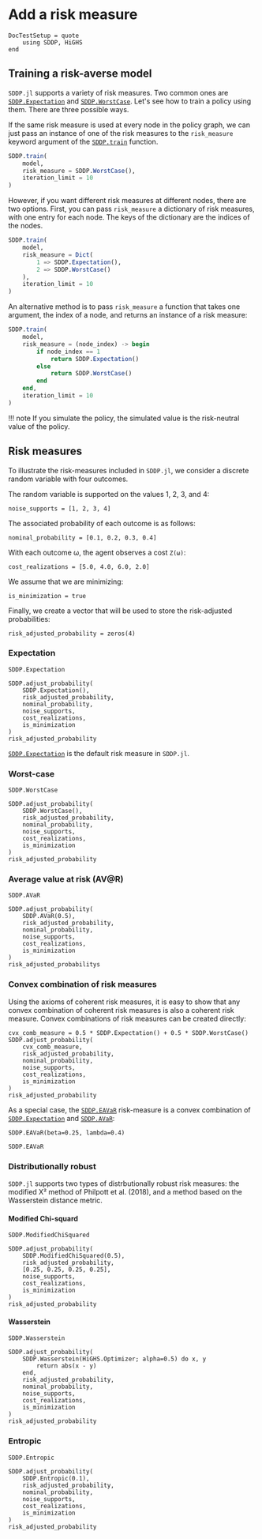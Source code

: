 # Add a risk measure

```@meta
DocTestSetup = quote
    using SDDP, HiGHS
end
```
## Training a risk-averse model

`SDDP.jl` supports a variety of risk measures. Two common ones are
[`SDDP.Expectation`](@ref) and [`SDDP.WorstCase`](@ref). Let's see how to
train a policy using them. There are three possible ways.

If the same risk measure is used at every node in the policy graph, we can just
pass an instance of one of the risk measures to the `risk_measure` keyword
argument of the [`SDDP.train`](@ref) function.

```julia
SDDP.train(
    model,
    risk_measure = SDDP.WorstCase(),
    iteration_limit = 10
)
```

However, if you want different risk measures at different nodes, there are two
options. First, you can pass `risk_measure` a dictionary of risk measures,
with one entry for each node. The keys of the dictionary are the indices of the
nodes.

```julia
SDDP.train(
    model,
    risk_measure = Dict(
        1 => SDDP.Expectation(),
        2 => SDDP.WorstCase()
    ),
    iteration_limit = 10
)
```

An alternative method is to pass `risk_measure` a function that takes one
argument, the index of a node, and returns an instance of a risk measure:
```julia
SDDP.train(
    model,
    risk_measure = (node_index) -> begin
        if node_index == 1
            return SDDP.Expectation()
        else
            return SDDP.WorstCase()
        end
    end,
    iteration_limit = 10
)
```

!!! note
    If you simulate the policy, the simulated value is the risk-neutral value of
    the policy.

## Risk measures

To illustrate the risk-measures included in `SDDP.jl`, we consider a discrete
random variable with four outcomes.

The random variable is supported on the values 1, 2, 3, and 4:

```@repl intermediate_risk
noise_supports = [1, 2, 3, 4]
```

The associated probability of each outcome is as follows:

```@repl intermediate_risk
nominal_probability = [0.1, 0.2, 0.3, 0.4]
```

With each outcome ω, the agent observes a cost `Z(ω)`:
```@repl intermediate_risk
cost_realizations = [5.0, 4.0, 6.0, 2.0]
```

We assume that we are minimizing:
```@repl intermediate_risk
is_minimization = true
```

Finally, we create a vector that will be used to store the risk-adjusted
probabilities:

```@repl intermediate_risk
risk_adjusted_probability = zeros(4)
```

### Expectation

```@docs
SDDP.Expectation
```

```@repl intermediate_risk
SDDP.adjust_probability(
    SDDP.Expectation(),
    risk_adjusted_probability,
    nominal_probability,
    noise_supports,
    cost_realizations,
    is_minimization
)
risk_adjusted_probability
```

[`SDDP.Expectation`](@ref) is the default risk measure in `SDDP.jl`.

### Worst-case

```@docs
SDDP.WorstCase
```

```@repl intermediate_risk
SDDP.adjust_probability(
    SDDP.WorstCase(),
    risk_adjusted_probability,
    nominal_probability,
    noise_supports,
    cost_realizations,
    is_minimization
)
risk_adjusted_probability
```

### Average value at risk (AV@R)

```@docs
SDDP.AVaR
```

```@repl intermediate_risk
SDDP.adjust_probability(
    SDDP.AVaR(0.5),
    risk_adjusted_probability,
    nominal_probability,
    noise_supports,
    cost_realizations,
    is_minimization
)
risk_adjusted_probabilitys
```

### Convex combination of risk measures

Using the axioms of coherent risk measures, it is easy to show that any convex
combination of coherent risk measures is also a coherent risk measure. Convex
combinations of risk measures can be created directly:

```@repl intermediate_risk
cvx_comb_measure = 0.5 * SDDP.Expectation() + 0.5 * SDDP.WorstCase()
SDDP.adjust_probability(
    cvx_comb_measure,
    risk_adjusted_probability,
    nominal_probability,
    noise_supports,
    cost_realizations,
    is_minimization
)
risk_adjusted_probability
```

As a special case, the [`SDDP.EAVaR`](@ref) risk-measure is a convex
combination of [`SDDP.Expectation`](@ref) and [`SDDP.AVaR`](@ref):
```@repl intermediate_risk
SDDP.EAVaR(beta=0.25, lambda=0.4)
```

```@docs
SDDP.EAVaR
```

### Distributionally robust

`SDDP.jl` supports two types of distrbutionally robust risk measures: the
modified Χ² method of Philpott et al. (2018), and a method based on the
Wasserstein distance metric.

#### Modified Chi-squard

```@docs
SDDP.ModifiedChiSquared
```

```@repl intermediate_risk
SDDP.adjust_probability(
    SDDP.ModifiedChiSquared(0.5),
    risk_adjusted_probability,
    [0.25, 0.25, 0.25, 0.25],
    noise_supports,
    cost_realizations,
    is_minimization
)
risk_adjusted_probability
```

#### Wasserstein

```@docs
SDDP.Wasserstein
```

```@repl intermediate_risk
SDDP.adjust_probability(
    SDDP.Wasserstein(HiGHS.Optimizer; alpha=0.5) do x, y
        return abs(x - y)
    end,
    risk_adjusted_probability,
    nominal_probability,
    noise_supports,
    cost_realizations,
    is_minimization
)
risk_adjusted_probability
```

### Entropic

```@docs
SDDP.Entropic
```

```@repl intermediate_risk
SDDP.adjust_probability(
    SDDP.Entropic(0.1),
    risk_adjusted_probability,
    nominal_probability,
    noise_supports,
    cost_realizations,
    is_minimization
)
risk_adjusted_probability
```
